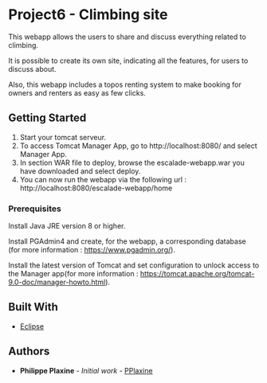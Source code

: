 # Project6 - Climbing site

This webapp allows the users to share and discuss everything related to climbing. 

It is possible to create its own site, indicating all the features, for users to discuss about.

Also, this webapp includes a topos renting system to make booking for owners and renters as easy as few clicks.  

## Getting Started

1. Start your tomcat serveur. 
2. To access Tomcat Manager App, go to http://localhost:8080/ and select Manager App. 
3. In section WAR file to deploy, browse the escalade-webapp.war you have downloaded and select deploy.
4. You can now run the webapp via the following url : http://localhost:8080/escalade-webapp/home

### Prerequisites

Install Java JRE version 8 or higher.

Install PGAdmin4 and create, for the webapp, a corresponding database (for more information : https://www.pgadmin.org/). 

Install the latest version of Tomcat and set configuration to unlock access to the Manager app(for more information : https://tomcat.apache.org/tomcat-9.0-doc/manager-howto.html). 

## Built With

* [Eclipse](https://www.eclipse.org/documentation/)

## Authors

* **Philippe Plaxine** - *Initial work* - [PPlaxine](https://github.com/pplaxine)
